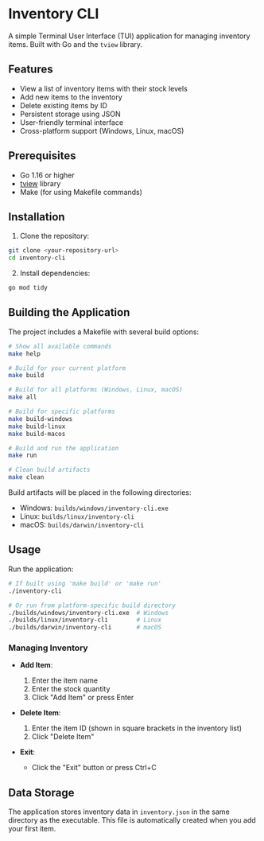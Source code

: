 # Inventory CLI

A simple Terminal User Interface (TUI) application for managing inventory items. Built with Go and the `tview` library.

## Features

- View a list of inventory items with their stock levels
- Add new items to the inventory
- Delete existing items by ID
- Persistent storage using JSON
- User-friendly terminal interface
- Cross-platform support (Windows, Linux, macOS)

## Prerequisites

- Go 1.16 or higher
- [tview](https://github.com/rivo/tview) library
- Make (for using Makefile commands)

## Installation

1. Clone the repository:
```bash
git clone <your-repository-url>
cd inventory-cli
```

2. Install dependencies:
```bash
go mod tidy
```

## Building the Application

The project includes a Makefile with several build options:

```bash
# Show all available commands
make help

# Build for your current platform
make build

# Build for all platforms (Windows, Linux, macOS)
make all

# Build for specific platforms
make build-windows
make build-linux
make build-macos

# Build and run the application
make run

# Clean build artifacts
make clean
```

Build artifacts will be placed in the following directories:
- Windows: `builds/windows/inventory-cli.exe`
- Linux: `builds/linux/inventory-cli`
- macOS: `builds/darwin/inventory-cli`

## Usage

Run the application:
```bash
# If built using 'make build' or 'make run'
./inventory-cli

# Or run from platform-specific build directory
./builds/windows/inventory-cli.exe  # Windows
./builds/linux/inventory-cli        # Linux
./builds/darwin/inventory-cli       # macOS
```

### Managing Inventory

- **Add Item**: 
  1. Enter the item name
  2. Enter the stock quantity
  3. Click "Add Item" or press Enter

- **Delete Item**:
  1. Enter the item ID (shown in square brackets in the inventory list)
  2. Click "Delete Item"

- **Exit**:
  - Click the "Exit" button or press Ctrl+C

## Data Storage

The application stores inventory data in `inventory.json` in the same directory as the executable. This file is automatically created when you add your first item.